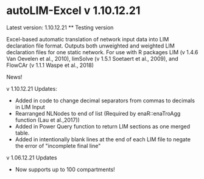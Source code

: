 # autoLIM-Excel v 1.10.12.21

Latest version: 1.10.12.21 ** Testing version

Excel-based automatic translation of network input data into LIM declaration file format. 
Outputs both unweighted and weighted LIM declaration files for one static network.
For use with R packages LIM (v 1.4.6 Van Oevelen et al., 2010), limSolve (v 1.5.1 Soetaert et al., 2009), and FlowCAr (v 1.1.1 Waspe et al., 2018)

News!

v 1.10.12.21 Updates:
- Added in code to change decimal separators from commas to decimals in LIM Input
- Rearranged NLNodes to end of list (Required by enaR::enaTroAgg function (Lau et al.,2017))
- Added in Power Query function to return LIM sections as one merged table.
- Added in intentionally blank lines at the end of each LIM file to negate the error of "incomplete final line"

v 1.06.12.21 Updates
- Now supports up to 100 compartments!

